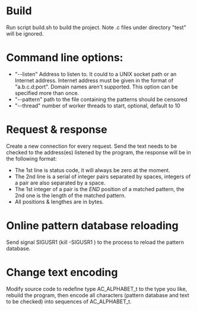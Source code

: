 # Build
Run script build.sh to build the project. Note .c files under directory
"test" will be ignored.

# Command line options:
* "--listen" Address to listen to. It could to a UNIX socket path or an
Internet address. Internet address must be given in the format of
"a.b.c.d:port". Domain names aren't supported. This option can be
specified more than once.
* "--pattern" path to the file containing the patterns should be censored
* "--thread" number of worker threads to start, optional, default to 10

# Request & response
Create a new connection for every request. Send the text needs to be
checked to the address(es) listened by the program, the response will
be in the following format:
* The 1st line is status code, it will always be zero at the moment.
* The 2nd line is a serial of integer pairs separated by spaces, integers
of a pair are also separated by a space.
* The 1st integer of a pair is the _END_ position of a matched pattern,
the 2nd one is the length of the matched pattern.
* All positions & lengthes are in bytes.

# Online pattern database reloading
Send signal SIGUSR1 (kill -SIGUSR1 <pid>) to the process to reload the
pattern database.

# Change text encoding
Modify source code to redefine type AC_ALPHABET_t to the type you like,
rebuild the program, then encode all characters (pattern database and
text to be checked) into sequences of AC_ALPHABET_t.
